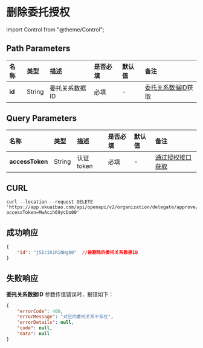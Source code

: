 # 删除委托授权

import Control from "@theme/Control";

<Control
method="DELETE"
url="/api/openapi/v2/organization/delegate/approve/$`id`"
/>

## Path Parameters

| 名称 | 类型 | 描述 | 是否必填 | 默认值 | 备注 |
| :--- | :--- | :--- | :--- |:--- | :--- |
| **id** | String | 委托关系数据ID | 必填 | - | [委托关系数据ID](/docs/open-api/delegate/get-delegate-byStaffId)获取 |

## Query Parameters

| 名称 | 类型 | 描述 | 是否必填 | 默认值 | 备注 |
| :--- | :--- | :--- | :--- |:--- | :--- |
| **accessToken** | String | 认证token | 必填 | - | [通过授权接口获取](/docs/open-api/getting-started/auth) |

## CURL
```shell
curl --location --request DELETE 'https://app.ekuaibao.com/api/openapi/v2/organization/delegate/approve/$jSIcih1RiNHg00?accessToken=MwAcih69ycDo00'
```

## 成功响应
```json
{
    "id": "jSIcih1RiNHg00"  //被删除的委托关系数据ID
}
```

## 失败响应
**委托关系数据ID** 参数传值错误时，报错如下：
```json
{
    "errorCode": 400,
    "errorMessage": "对应的委托关系不存在",
    "errorDetails": null,
    "code": null,
    "data": null
}
```

